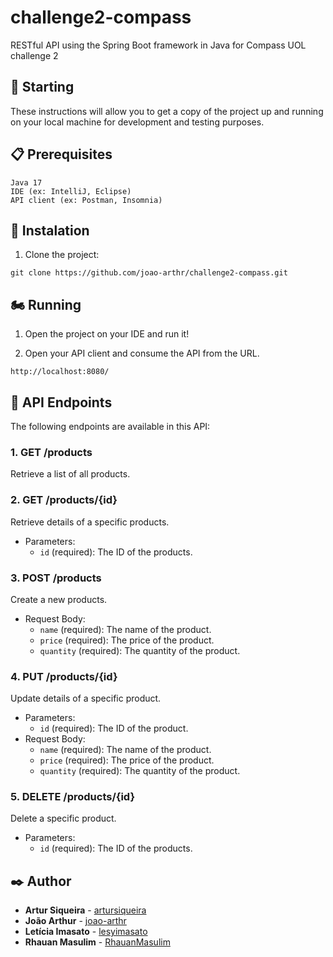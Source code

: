 # challenge2-compass
RESTful API using the Spring Boot framework in Java for Compass UOL challenge 2

## 🚀 Starting


These instructions will allow you to get a copy of the project up and running on your local machine for development and testing purposes.

## 📋  Prerequisites
```
Java 17
IDE (ex: IntelliJ, Eclipse)
API client (ex: Postman, Insomnia)
```

## 🔧 Instalation

1. Clone the project:

```
git clone https://github.com/joao-arthr/challenge2-compass.git
```


## 🏍 Running
1. Open the project on your IDE and run it!

2. Open your API client and consume the API from the URL.

```
http://localhost:8080/
```

## 🚩 API Endpoints

The following endpoints are available in this API:

### 1. GET /products

Retrieve a list of all products.

### 2. GET /products/{id}

Retrieve details of a specific products.

- Parameters:
  - `id` (required): The ID of the products.

### 3. POST /products

Create a new products.

- Request Body:
  - `name` (required): The name of the product.
  - `price` (required): The price of the product.
  - `quantity` (required): The quantity of the product.

### 4. PUT /products/{id}

Update details of a specific product.

- Parameters:
  - `id` (required): The ID of the product.
- Request Body:
  - `name` (required): The name of the product.
  - `price` (required): The price of the product.
  - `quantity` (required): The quantity of the product.

### 5. DELETE /products/{id}

Delete a specific product.

- Parameters:
  - `id` (required): The ID of the products.

## ✒️ Author

* **Artur Siqueira** - [artursiqueira](https://github.com/artursiqueira)
* **João Arthur** - [joao-arthr](https://github.com/joao-arthr)
* **Letícia Imasato** - [lesyimasato](https://github.com/lesyimasato)
* **Rhauan Masulim** - [RhauanMasulim](https://github.com/RhauanMasulim)
